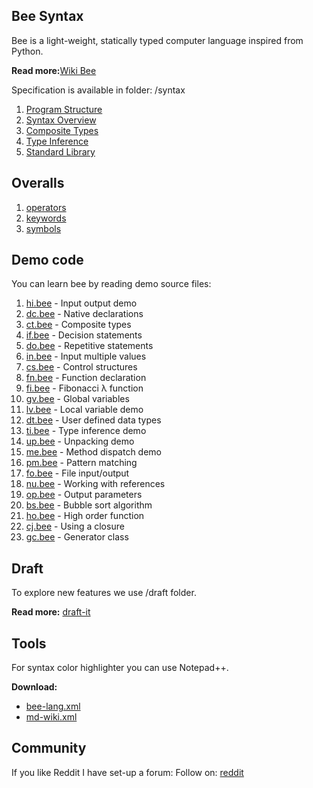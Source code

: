 ## Bee Syntax

Bee is a light-weight, statically typed computer language inspired from Python.

**Read more:**[Wiki Bee](https://github.com/sage-code/bee/wiki)

Specification is available in folder: /syntax

1. [Program Structure](syntax/structure.md)
1. [Syntax Overview](syntax/overview.md)
1. [Composite Types](syntax/composite.md)
1. [Type Inference](syntax/inference.md)
1. [Standard Library](syntax/standard.md)

## Overalls

1. [operators](syntax/operators.md)
1. [keywords](syntax/keywords.md)
1. [symbols](syntax/symbols.md)

## Demo code

You can learn bee by reading demo source files:

1. [hi.bee](demo/hi.bee) - Input output demo
1. [dc.bee](demo/dc.bee) - Native declarations
1. [ct.bee](demo/ct.bee) - Composite types
1. [if.bee](demo/if.bee) - Decision statements
1. [do.bee](demo/do.bee) - Repetitive statements
1. [in.bee](demo/in.bee) - Input multiple values
1. [cs.bee](demo/cs.bee) - Control structures
1. [fn.bee](demo/fn.bee) - Function declaration
1. [fi.bee](demo/fi.bee) - Fibonacci λ function
1. [gv.bee](demo/gv.bee) - Global variables
1. [lv.bee](demo/lv.bee) - Local variable demo
1. [dt.bee](demo/dt.bee) - User defined data types
1. [ti.bee](demo/ti.bee) - Type inference demo
1. [up.bee](demo/up.bee) - Unpacking demo
1. [me.bee](demo/me.bee) - Method dispatch demo
1. [pm.bee](demo/pm.bee) - Pattern matching
1. [fo.bee](demo/fo.bee) - File input/output
1. [nu.bee](demo/nu.bee) - Working with references
1. [op.bee](demo/op.bee) - Output parameters
1. [bs.bee](demo/bs.bee) - Bubble sort algorithm
1. [ho.bee](demo/ho.bee) - High order function
1. [cj.bee](demo/cj.bee) - Using a closure
1. [gc.bee](demo/gc.bee) - Generator class

## Draft
To explore new features we use /draft folder. 

**Read more:** [draft-it](draft/readme.md)

## Tools

For syntax color highlighter you can use Notepad++.

**Download:**
 
* [bee-lang.xml](tools/bee-lang.xml)
* [md-wiki.xml](tools/md-wiki.xml)

## Community

If you like Reddit I have set-up a forum:
Follow on: [reddit](https://www.reddit.com/r/bee_lang/)
